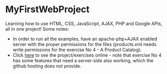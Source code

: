# MyFirstWebProject
Learning how to use HTML, CSS, JavaScript, AJAX, PHP and Google APIs, all in one project! Some notes:
- In order to run all the examples, have an apache-php+AJAX enabled server with the proper
permissions for the files (products.xml needs write permissions for the exercise No 4 - A Product Catalog).
- Click [here](http://bblodfon.github.io/MyFirstWebProject/1st_Web_assignment.html) to see the project/exercises online - note that exercise No 4 has some features that need a server-side also working, which the github hosting does not provide.
